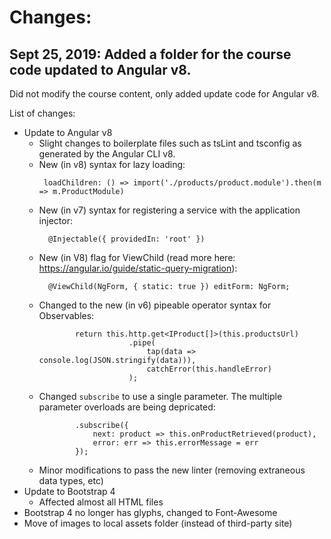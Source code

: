 # Changes:

## Sept 25, 2019: Added a folder for the course code updated to Angular v8.

Did not modify the course content, only added update code for Angular v8.

List of changes:
- Update to Angular v8
  - Slight changes to boilerplate files such as tsLint and tsconfig as generated by the Angular CLI v8.
  - New (in v8) syntax for lazy loading:
    ```
     loadChildren: () => import('./products/product.module').then(m => m.ProductModule)
    ```
  - New (in v7) syntax for registering a service with the application injector:
    ```
      @Injectable({ providedIn: 'root' })
    ```
  - New (in V8) flag for ViewChild (read more here: https://angular.io/guide/static-query-migration):
    ```
      @ViewChild(NgForm, { static: true }) editForm: NgForm;
    ```
  - Changed to the new (in v6) pipeable operator syntax for Observables:
    ```
            return this.http.get<IProduct[]>(this.productsUrl)
                        .pipe(
                            tap(data => console.log(JSON.stringify(data))),
                            catchError(this.handleError)
                        );
    ```
  - Changed `subscribe` to use a single parameter. The multiple parameter overloads are being depricated:
    ```
            .subscribe({
                next: product => this.onProductRetrieved(product),
                error: err => this.errorMessage = err
            });
    ```
  - Minor modifications to pass the new linter (removing extraneous data types, etc)
- Update to Bootstrap 4
  - Affected almost all HTML files
- Bootstrap 4 no longer has glyphs, changed to Font-Awesome
- Move of images to local assets folder (instead of third-party site)
